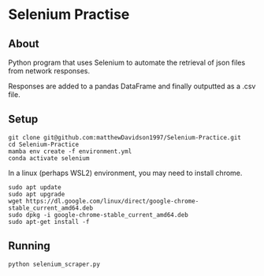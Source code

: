 # Selenium Practise

## About

Python program that uses Selenium to automate the retrieval of json files from network responses.

Responses are added to a pandas DataFrame and finally outputted as a .csv file.

## Setup

```shell
git clone git@github.com:matthewDavidson1997/Selenium-Practice.git
cd Selenium-Practice
mamba env create -f environment.yml
conda activate selenium
```

In a linux (perhaps WSL2) environment, you may need to install chrome.

```shell
sudo apt update
sudo apt upgrade
wget https://dl.google.com/linux/direct/google-chrome-stable_current_amd64.deb
sudo dpkg -i google-chrome-stable_current_amd64.deb
sudo apt-get install -f
```

## Running

```shell
python selenium_scraper.py
```
